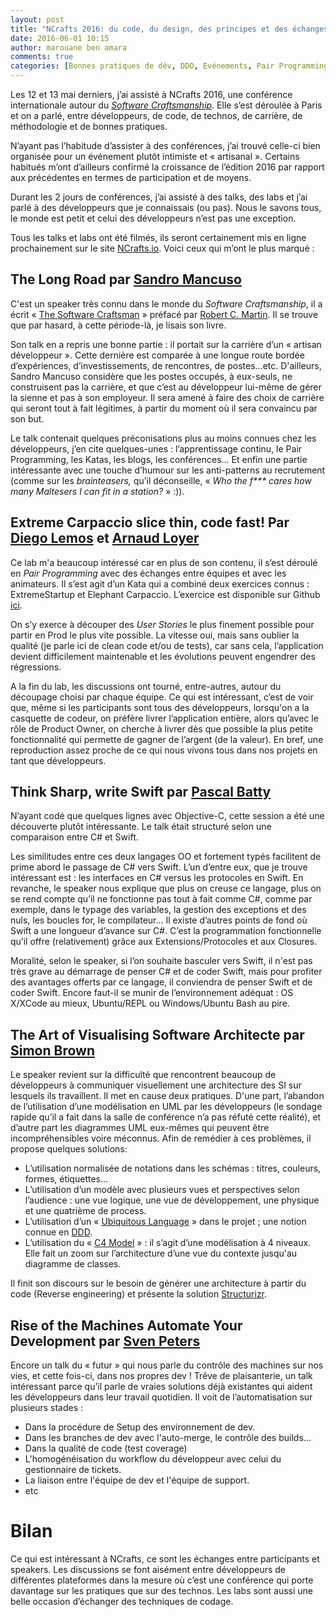 ```yaml
---
layout: post
title: "NCrafts 2016: du code, du design, des principes et des échanges"
date: 2016-06-01 10:15
author: marouane ben amara
comments: true
categories: [Bonnes pratiques de dév, DDD, Evénements, Pair Programming, Programmation, Swift, Ubiquitous Language]
---
```

Les 12 et 13 mai derniers, j’ai assisté à NCrafts 2016, une conférence internationale autour du <em><a href="http://manifesto.softwarecraftsmanship.org/" target="_blank">Software Craftsmanship</a></em>. Elle s’est déroulée à Paris et on a parlé, entre développeurs, de code, de technos, de carrière, de méthodologie et de bonnes pratiques.

N’ayant pas l’habitude d’assister à des conférences, j’ai trouvé celle-ci bien organisée pour un événement plutôt intimiste et « artisanal ». Certains habitués m’ont d’ailleurs confirmé la croissance de l’édition 2016 par rapport aux précédentes en termes de participation et de moyens.

Durant les 2 jours de conférences, j’ai assisté à des talks, des labs et j’ai parlé à des développeurs que je connaissais (ou pas). Nous le savons tous, le monde est petit et celui des développeurs n’est pas une exception.

Tous les talks et labs ont été filmés, ils seront certainement mis en ligne prochainement sur le site <a href="http://ncrafts.io/" target="_blank">NCrafts.io</a>. Voici ceux qui m’ont le plus marqué :

<h2><b>The Long Road par <a href="https://twitter.com/sandromancuso?lang=fr" target="_blank">Sandro Mancuso</a></b></h2>

C'est un speaker très connu dans le monde du <em>Software Craftsmanship</em>, il a écrit « <a href="https://www.amazon.fr/Software-Craftsman-Professionalism-Pragmatism-Pride/dp/0134052501/ref=sr_1_1?ie=UTF8&amp;qid=1464090137&amp;sr=8-1&amp;keywords=the+software+craftsman" target="_blank">The Software Craftsman</a> » préfacé par <a href="https://twitter.com/unclebobmartin" target="_blank">Robert C. Martin</a>. Il se trouve que par hasard, à cette période-là, je lisais son livre.

Son talk en a repris une bonne partie : il portait sur la carrière d’un « artisan développeur ». Cette dernière est comparée à une longue route bordée d’expériences, d’investissements, de rencontres, de postes...etc. D'ailleurs, Sandro Mancuso considère que les postes occupés, à eux-seuls, ne construisent pas la carrière, et que c’est au développeur lui-même de gérer la sienne et pas à son employeur. Il sera amené à faire des choix de carrière qui seront tout à fait légitimes, à partir du moment où il sera convaincu par son but.

Le talk contenait quelques préconisations plus au moins connues chez les développeurs, j’en cite quelques-unes : l’apprentissage continu, le Pair Programming, les Katas, les blogs, les conférences… Et enfin une partie intéressante avec une touche d’humour sur les anti-patterns au recrutement (comme sur les <em>brainteasers, </em>qu’il déconseille, « <em>Who the f*** cares how many Maltesers I can fit in a station?</em> » :)).

<h2><span style="font-family: inherit"><strong>Extreme Carpaccio slice thin, code fast! Par</strong> <a href="https://twitter.com/dlresende" target="_blank">Diego Lemos</a> <strong>et</strong> <a href="https://twitter.com/aloyer" target="_blank">Arnaud Loyer</a></span></h2>

Ce lab m'a beaucoup intéressé car en plus de son contenu, il s’est déroulé en <em>Pair Programming</em> avec des échanges entre équipes et avec les animateurs. Il s’est agit d’un Kata qui a combiné deux exercices connus : ExtremeStartup et Elephant Carpaccio. L’exercice est disponible sur Github <a href="https://github.com/dlresende/extreme-carpaccio" target="_blank">ici</a>.

On s’y exerce à découper des <em>User Stories</em> le plus finement possible pour partir en Prod le plus vite possible. La vitesse oui, mais sans oublier la qualité (je parle ici de clean code et/ou de tests), car sans cela, l’application devient difficilement maintenable et les évolutions peuvent engendrer des régressions.

A la fin du lab, les discussions ont tourné, entre-autres, autour du découpage choisi par chaque équipe. Ce qui est intéressant, c’est de voir que, même si les participants sont tous des développeurs, lorsqu'on a la casquette de codeur, on préfère livrer l’application entière, alors qu’avec le rôle de Product Owner, on cherche à livrer dès que possible la plus petite fonctionnalité qui permette de gagner de l’argent (de la valeur). En bref, une reproduction assez proche de ce qui nous vivons tous dans nos projets en tant que développeurs.

<h2><strong>Think Sharp, write Swift par</strong> <a href="https://twitter.com/scalbatty" target="_blank">Pascal Batty</a></h2>

N’ayant codé que quelques lignes avec Objective-C, cette session a été une découverte plutôt intéressante. Le talk était structuré selon une comparaison entre C# et Swift.

Les similitudes entre ces deux langages OO et fortement typés facilitent de prime abord le passage de C# vers Swift. L’un d’entre eux, que je trouve intéressant est : les interfaces en C# versus les protocoles en Swift. En revanche, le speaker nous explique que plus on creuse ce langage, plus on se rend compte qu’il ne fonctionne pas tout à fait comme C#, comme par exemple, dans le typage des variables, la gestion des exceptions et des nuls, les boucles for, le compilateur... Il existe d’autres points de fond où Swift a une longueur d’avance sur C#. C’est la programmation fonctionnelle qu’il offre (relativement) grâce aux Extensions/Protocoles et aux Closures.

Moralité, selon le speaker, si l’on souhaite basculer vers Swift, il n'est pas très grave au démarrage de penser C# et de coder Swift, mais pour profiter des avantages offerts par ce langage, il conviendra de penser Swift et de coder Swift. Encore faut-il se munir de l’environnement adéquat : OS X/XCode au mieux, Ubuntu/REPL ou Windows/Ubuntu Bash au pire.

<h2><strong>The Art of Visualising Software Architecte par</strong> <a href="https://twitter.com/simonbrown" target="_blank">Simon Brown</a></h2>

Le speaker revient sur la difficulté que rencontrent beaucoup de développeurs à communiquer visuellement une architecture des SI sur lesquels ils travaillent. Il met en cause deux pratiques. D'une part, l’abandon de l’utilisation d’une modélisation en UML par les développeurs (le sondage rapide qu’il a fait dans la salle de conférence n’a pas réfuté cette réalité), et d’autre part les diagrammes UML eux-mêmes qui peuvent être incompréhensibles voire méconnus. Afin de remédier à ces problèmes, il propose quelques solutions:

<ul>
    <li>L’utilisation normalisée de notations dans les schémas : titres, couleurs, formes, étiquettes…</li>
    <li>L’utilisation d’un modèle avec plusieurs vues et perspectives selon l’audience : une vue logique, une vue de développement, une physique et une quatrième de process.</li>
    <li>L’utilisation d’un « <a href="http://referentiel.institut-agile.fr/ubiquitous.html" target="_blank">Ubiquitous Language</a> » dans le projet ; une notion connue en <a href="https://www.amazon.fr/Domain-Driven-Design-Tackling-Complexity-Software/dp/0321125215" target="_blank">DDD</a>.</li>
    <li>L’utilisation du « <a href="http://codermike.com/starting-c4" target="_blank">C4 Model</a> » : il s’agit d’une modélisation à 4 niveaux. Elle fait un zoom sur l’architecture d’une vue du contexte jusqu'au diagramme de classes.</li>
</ul>

Il finit son discours sur le besoin de générer une architecture à partir du code (Reverse engineering) et présente la solution <a href="https://www.structurizr.com/" target="_blank">Structurizr</a>.

<h2><strong>Rise of the Machines Automate Your Development par</strong> <a href="https://twitter.com/svenpet" target="_blank">Sven Peters</a></h2>

Encore un talk du « futur » qui nous parle du contrôle des machines sur nos vies, et cette fois-ci, dans nos propres dev ! Trêve de plaisanterie, un talk intéressant parce qu’il parle de vraies solutions déjà existantes qui aident les développeurs dans leur travail quotidien. Il voit de l’automatisation sur plusieurs stades :

<ul>
    <li>Dans la procédure de Setup des environnement de dev.</li>
    <li>Dans les branches de dev avec l'auto-merge, le contrôle des builds...</li>
    <li>Dans la qualité de code (test coverage)</li>
    <li>L'homogénéisation du workflow du développeur avec celui du gestionnaire de tickets.</li>
    <li>La liaison entre l'équipe de dev et l'équipe de support.</li>
    <li>etc</li>
</ul>

<h1><strong>Bilan</strong></h1>

Ce qui est intéressant à NCrafts, ce sont les échanges entre participants et speakers. Les discussions se font aisément entre développeurs de différentes plateformes dans la mesure où c’est une conférence qui porte davantage sur les pratiques que sur des technos. Les labs sont aussi une belle occasion d’échanger des techniques de codage.

<h2></h2>
